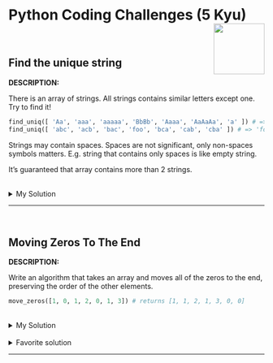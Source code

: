 # Python Coding Challenges (5 Kyu) <img align="right" src="https://media.tenor.com/4_5IAe-TSAQAAAAi/capoo-bugcat.gif" height="100"/>
<br>

## Find the unique string

**DESCRIPTION:**

There is an array of strings. All strings contains similar letters except one. Try to find it!

```python
find_uniq([ 'Aa', 'aaa', 'aaaaa', 'BbBb', 'Aaaa', 'AaAaAa', 'a' ]) # => 'BbBb'
find_uniq([ 'abc', 'acb', 'bac', 'foo', 'bca', 'cab', 'cba' ]) # => 'foo'
```
Strings may contain spaces. Spaces are not significant, only non-spaces symbols matters. E.g. string that contains only spaces is like empty string.

It’s guaranteed that array contains more than 2 strings.<br>
<br>
<details><summary>My Solution</summary> <br>
  
>```python
>def find_uniq(arr):
>    sett = set(arr[0].lower())
>    l = [1 if (set(i.lower())==sett) else 0  for i in arr ]
>    return arr[l.index(1)] if l.count(1)==1 else arr[l.index(0)]
>```
</details>

---
<br>

## Moving Zeros To The End

**DESCRIPTION:**

Write an algorithm that takes an array and moves all of the zeros to the end, preserving the order of the other elements.

```python
move_zeros([1, 0, 1, 2, 0, 1, 3]) # returns [1, 1, 2, 1, 3, 0, 0]
```
<br>
<details><summary>My Solution</summary> <br>
  
>```python
>def move_zeros(lst):
>    i=0
>    while(i<len(lst)):
>        if(lst[i]==0):
>            lst.remove(0)
>            lst.append(0)
>        i+=1         
>    return lst
>```
</details><br>


<details><summary>Favorite solution</summary><br>

>```python
>  def move_zeros(array):
>    return [x for x in array if x] + [0]*array.count(0)
>```

></details>

---
<br>


  ## <title of the challenge>

**DESCRIPTION:**

  
```python

```

  
```python

``` 

  
  
<br>
<details><summary>My Solution</summary> <br>
  
>```python

>```
</details><br>


<details><summary>Favorite solution</summary><br>

>```python

>```

></details>

---
<br>



